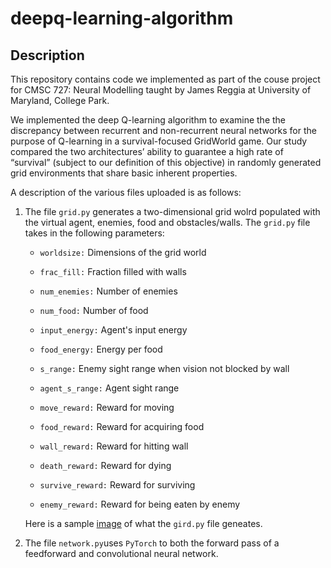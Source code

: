 # deepq-learning-algorithm

## Description

This repository contains code we implemented as part of the couse project for CMSC 727: Neural Modelling taught by James Reggia at University of Maryland, College Park. 

We implemented the deep Q-learning algorithm to examine the the discrepancy between recurrent and non-recurrent neural
networks for the purpose of Q-learning in a survival-focused GridWorld game. Our study compared the two architectures’ ability to guarantee a
high rate of “survival” (subject to our definition of this objective) in randomly generated grid environments that share basic inherent properties.

A description of the various files uploaded is as follows:

1. The file ```grid.py``` generates a two-dimensional grid wolrd populated with the virtual agent, enemies, food and obstacles/walls. 
   The `grid.py` file takes in the following parameters:
   
   - `worldsize:` Dimensions of the grid world
   - `frac_fill:` Fraction filled with walls
   - `num_enemies:` Number of enemies
   - `num_food:` Number of food
   - `input_energy:` Agent's input energy
   - `food_energy:` Energy per food
   - `s_range:` Enemy sight range when vision not blocked by wall
   - `agent_s_range:` Agent sight range

   - `move_reward:` Reward for moving
   - `food_reward:` Reward for acquiring food
   - `wall_reward:` Reward for hitting wall
   - `death_reward:` Reward for dying
   - `survive_reward:` Reward for surviving
   - `enemy_reward:` Reward for being eaten by enemy

   Here is a sample [image](images/grid.png) of what the `gird.py` file geneates.
   

2. The file `network.py`uses `PyTorch` to both the forward pass of a feedforward and convolutional neural network.

